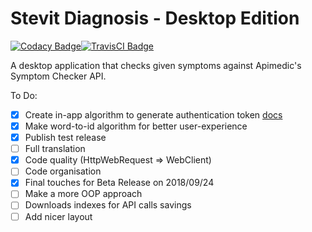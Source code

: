 # Stevit Diagnosis - Desktop Edition

[![Codacy Badge](https://api.codacy.com/project/badge/Grade/ec29ea9189034e24a7a35425bfdf602d)](https://www.codacy.com/app/marjanovicstevan/stevit-diagnosis-desktop?utm_source=github.com&amp;utm_medium=referral&amp;utm_content=marjanovicsteva/stevit-diagnosis-desktop&amp;utm_campaign=Badge_Grade)[![TravisCI Badge](https://travis-ci.org/marjanovicsteva/stevit-diagnisis-desktop.svg?branch=master)](https://travis-ci.org/marjanovicsteva/stevit-diagnisis-desktop)

A desktop application that checks given symptoms against Apimedic's Symptom Checker API.

To Do:
- [x] Create in-app algorithm to generate authentication token [docs](https://sandbox-authservice.priaid.ch/docs.html)
- [x] Make word-to-id algorithm for better user-experience
- [x] Publish test release
- [ ] Full translation
- [x] Code quality (HttpWebRequest => WebClient)
- [ ] Code organisation
- [x] Final touches for Beta Release on 2018/09/24
- [ ] Make a more OOP approach
- [ ] Downloads indexes for API calls savings
- [ ] Add nicer layout

